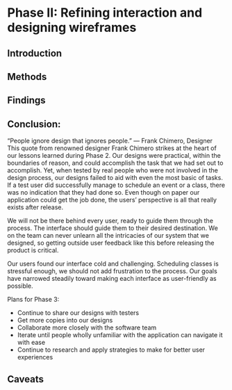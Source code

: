 # Phase II: Refining interaction and designing wireframes

<h2>Introduction</h2>
<h2>Methods</h2>
<h2>Findings</h2>
<h2>Conclusion:</h2>
  “People ignore design that ignores people.”
  — Frank Chimero, Designer
This quote from renowned designer Frank Chimero strikes at the heart of our lessons learned during Phase 2. Our designs were practical, within the boundaries of reason, and could accomplish the task that we had set out to accomplish. Yet, when tested by real people who were not involved in the design process, our designs failed to aid with even the most basic of tasks. If a test user did successfully manage to schedule an event or a class, there was no indication that they had done so. Even though on paper our application could get the job done, the users’ perspective is all that really exists after release.

We will not be there behind every user, ready to guide them through the process. The interface should guide them to their desired destination. We on the team can never unlearn all the intricacies of our system that we designed, so getting outside user feedback like this before releasing the product is critical.

Our users found our interface cold and challenging. Scheduling classes is stressful enough, we should not add frustration to the process. Our goals have narrowed steadily toward making each interface as user-friendly as possible.

Plans for Phase 3: 
  - Continue to share our designs with testers 
  - Get more copies into our designs 
  - Collaborate more closely with the software team 
  - Iterate until people wholly unfamiliar with the application can navigate it with ease 
  - Continue to research and apply strategies to make for better user experiences

<h2>Caveats</h2>
